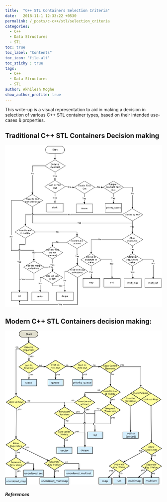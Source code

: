 ```yaml
---
title:  "C++ STL Containers Selection Criteria"
date:   2018-11-1 12:33:22 +0530
permalink: /_posts/c-c++/stl/selection_criteria
categories:
  - C++
  - Data Structures
  - STL
toc: true
toc_label: "Contents"
toc_icon: "file-alt"
toc_sticky : true
tags:
  - C++
  - Data Structures
  - STL
author: Akhilesh Moghe
show_author_profile: true
---
```


This write-up is a visual representation to aid in making a decision in selection of various C++ STL container types, based on their intended use-cases & properties.

## Traditional C++ STL Containers Decision making

  ![C++STL_Containers_Flowchart](/assets/images/cpp/C++STL_Containers_Flowchart.png)


## Modern C++ STL Containers decision making:

  ![C++11_STL_Containers_Flowchart](/assets/images/cpp/C++11_STL_Containers_Flowchart.png)


##### References

